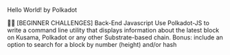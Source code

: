 Hello World! by Polkadot

🧑‍💻 [BEGINNER CHALLENGES] Back-End Javascript
Use Polkadot-JS to write a command line utility that displays information about the latest block on Kusama, Polkadot or any other Substrate-based chain. Bonus: include an option to search for a block by number (height) and/or hash
